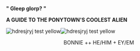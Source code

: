 <p align="center">
 
  **" Gleep glorp? "**
<p align="center">
 
**A GUIDE TO THE PONYTOWN'S COOLEST ALIEN**
 
![hdresjryj test yellow](https://github.com/obsessivenerdx/obsessivenerdx/assets/162385200/a5ecce10-e1a2-4f23-9247-0501ae5f662d)![hdresjryj test yellow](https://github.com/obsessivenerdx/obsessivenerdx/assets/162385200/a5ecce10-e1a2-4f23-9247-0501ae5f662d)
<p align="center">
BONNIE ++ HE/HIM + EY/EM

